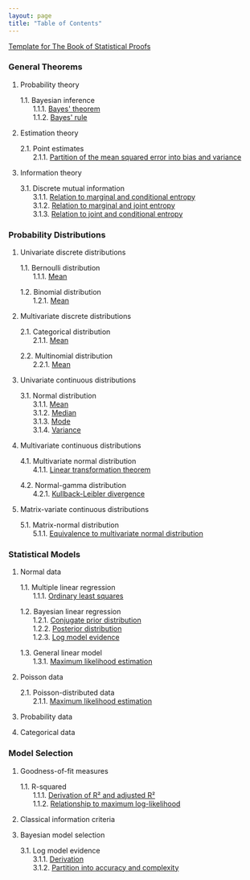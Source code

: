 ```yaml
---
layout: page
title: "Table of Contents"
---
```



[Template for The Book of Statistical Proofs](/Proofs/-temp-.html) <br>


<section class="chapter" id="General Theorems">
<h3>General Theorems</h3>
</section>

1. Probability theory

   1.1. Bayesian inference <br>
   &emsp;&ensp; 1.1.1. [Bayes' theorem](/Proofs/bayes-th.html) <br>
   &emsp;&ensp; 1.1.2. [Bayes' rule](/Proofs/bayes-rule.html) <br>

2. Estimation theory

   2.1. Point estimates <br>
   &emsp;&ensp; 2.1.1. [Partition of the mean squared error into bias and variance](/Proofs/mse-bnv.html) <br>

3. Information theory

   3.1. Discrete mutual information <br>
   &emsp;&ensp; 3.1.1. [Relation to marginal and conditional entropy](/Proofs/dmi-mce.html) <br>
   &emsp;&ensp; 3.1.2. [Relation to marginal and joint entropy](/Proofs/dmi-mje.html) <br>
   &emsp;&ensp; 3.1.3. [Relation to joint and conditional entropy](/Proofs/dmi-jce.html) <br>


<section class="chapter" id="Probability Distributions">
<h3>Probability Distributions</h3>
</section>

1. Univariate discrete distributions

   1.1. Bernoulli distribution <br>
   &emsp;&ensp; 1.1.1. [Mean](/Proofs/bern-mean.html) <br>

   1.2. Binomial distribution <br>
   &emsp;&ensp; 1.2.1. [Mean](/Proofs/bin-mean.html) <br>

2. Multivariate discrete distributions

   2.1. Categorical distribution <br>
   &emsp;&ensp; 2.1.1. [Mean](/Proofs/cat-mean.html) <br>

   2.2. Multinomial distribution <br>
   &emsp;&ensp; 2.2.1. [Mean](/Proofs/mult-mean.html) <br>

3. Univariate continuous distributions

   3.1. Normal distribution <br>
   &emsp;&ensp; 3.1.1. [Mean](/Proofs/norm-mean.html) <br>
   &emsp;&ensp; 3.1.2. [Median](/Proofs/norm-med.html) <br>
   &emsp;&ensp; 3.1.3. [Mode](/Proofs/norm-mode.html) <br>
   &emsp;&ensp; 3.1.4. [Variance](/Proofs/norm-var.html) <br>

4. Multivariate continuous distributions

   4.1. Multivariate normal distribution <br>
   &emsp;&ensp; 4.1.1. [Linear transformation theorem](/Proofs/mvn-ltt.html) <br>
   
   4.2. Normal-gamma distribution <br>
   &emsp;&ensp; 4.2.1. [Kullback-Leibler divergence](/Proofs/ng-kl.html) <br>

5. Matrix-variate continuous distributions

   5.1. Matrix-normal distribution <br>
   &emsp;&ensp; 5.1.1. [Equivalence to multivariate normal distribution](/Proofs/matn-mvn.html) <br>


<section class="chapter" id="Statistical Models">
<h3>Statistical Models</h3>
</section>

1. Normal data

   1.1. Multiple linear regression <br>
   &emsp;&ensp; 1.1.1. [Ordinary least squares](/Proofs/mlr-ols.html) <br>
   
   1.2. Bayesian linear regression <br>
   &emsp;&ensp; 1.2.1. [Conjugate prior distribution](/Proofs/blr-prior.html) <br>
   &emsp;&ensp; 1.2.2. [Posterior distribution](/Proofs/blr-post.html) <br>
   &emsp;&ensp; 1.2.3. [Log model evidence](/Proofs/blr-lme.html) <br>
   
   1.3. General linear model <br>
   &emsp;&ensp; 1.3.1. [Maximum likelihood estimation](/Proofs/glm-mle.html) <br>

2. Poisson data

   2.1. Poisson-distributed data <br>
   &emsp;&ensp; 2.1.1. [Maximum likelihood estimation](/Proofs/poiss-mle.html) <br>
   
3. Probability data

4. Categorical data


<section class="chapter" id="Model Selection">
<h3>Model Selection</h3>
</section>

1. Goodness-of-fit measures

   1.1. R-squared <br>
   &emsp;&ensp; 1.1.1. [Derivation of R² and adjusted R²](/Proofs/rsq-der.html) <br>
   &emsp;&ensp; 1.1.2. [Relationship to maximum log-likelihood](/Proofs/rsq-mll.html) <br>

2. Classical information criteria

3. Bayesian model selection 

   3.1. Log model evidence <br>
   &emsp;&ensp; 3.1.1. [Derivation](/Proofs/lme-der.html) <br>
   &emsp;&ensp; 3.1.2. [Partition into accuracy and complexity](/Proofs/lme-anc.html) <br>
